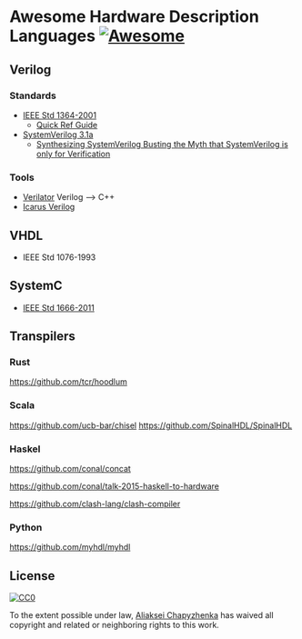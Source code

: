 # Awesome Hardware Description Languages [![Awesome](https://cdn.rawgit.com/sindresorhus/awesome/d7305f38d29fed78fa85652e3a63e154dd8e8829/media/badge.svg)](https://github.com/sindresorhus/awesome)

## Verilog

### Standards
 * [IEEE Std 1364-2001](https://inst.eecs.berkeley.edu/~cs150/fa06/Labs/verilog-ieee.pdf)
   - [Quick Ref Guide](http://sutherland-hdl.com/pdfs/verilog_2001_ref_guide.pdf)
 * [SystemVerilog 3.1a](http://www.ece.uah.edu/~gaede/cpe526/SystemVerilog_3.1a.pdf)
   - [Synthesizing SystemVerilog
Busting the Myth that SystemVerilog is only for Verification](http://sutherland-hdl.com/papers/2013-SNUG-SV_Synthesizable-SystemVerilog_paper.pdf)

### Tools
 * [Verilator](https://www.veripool.org/wiki/verilator) Verilog --> C++
 * [Icarus Verilog](http://iverilog.icarus.com/)
   
## VHDL
 * IEEE Std 1076-1993

## SystemC
 * [IEEE Std 1666-2011](http://paginas.fe.up.pt/~ee07166/lib/exe/fetch.php?media=1666-2011.pdf)

## Transpilers

### Rust
https://github.com/tcr/hoodlum

### Scala
https://github.com/ucb-bar/chisel
https://github.com/SpinalHDL/SpinalHDL

### Haskel
https://github.com/conal/concat

https://github.com/conal/talk-2015-haskell-to-hardware

https://github.com/clash-lang/clash-compiler

### Python
https://github.com/myhdl/myhdl

## License

[![CC0](http://mirrors.creativecommons.org/presskit/buttons/88x31/svg/cc-zero.svg)](https://creativecommons.org/publicdomain/zero/1.0/)

To the extent possible under law, [Aliaksei Chapyzhenka](http://drom.io) has waived all copyright and related or neighboring rights to this work.
